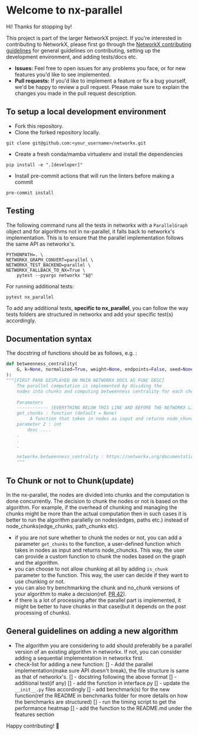 # Welcome to nx-parallel

Hi! Thanks for stopping by!

This project is part of the larger NetworkX project. If you're interested in contributing to NetworkX, please first go through the [NetworkX contributing guidelines](https://github.com/networkx/networkx/blob/main/CONTRIBUTING.rst) for general guidelines on contributing, setting up the development environment, and adding tests/docs etc.

- **Issues:** Feel free to open issues for any problems you face, or for new features you'd like to see implemented.
- **Pull requests:** If you'd like to implement a feature or fix a bug yourself, we'd be happy to review a pull request. Please make sure to explain the changes you made in the pull request description.

## To setup a local development environment

- Fork this repository.
- Clone the forked repository locally.

```
git clone git@github.com:<your_username>/networkx.git
```

- Create a fresh conda/mamba virtualenv and install the dependencies

```
pip install -e ".[developer]"
```

- Install pre-commit actions that will run the linters before making a commit

```
pre-commit install
```

## Testing

The following command runs all the tests in networkx with a `ParallelGraph` object and for algorithms not in nx-parallel, it falls back to networkx's implementation. This is to ensure that the parallel implementation follows the same API as networkx's.

```
PYTHONPATH=. \
NETWORKX_GRAPH_CONVERT=parallel \
NETWORKX_TEST_BACKEND=parallel \
NETWORKX_FALLBACK_TO_NX=True \
    pytest --pyargs networkx "$@"
```

For running additional tests:

```
pytest nx_parallel
```

To add any additional tests, **specific to nx_parallel**, you can follow the way tests folders are structured in networkx and add your specific test(s) accordingly.

## Documentation syntax

The docstring of functions should be as follows, e.g. :

```.py
def betweenness_centrality(
    G, k=None, normalized=True, weight=None, endpoints=False, seed=None
):
"""[FIRST PARA DISPLAYED ON MAIN NETWORKX DOCS AS FUNC DESC]
    The parallel computation is implemented by dividing the
    nodes into chunks and computing betweenness centrality for each chunk concurrently.
    
    Parameters 
    ------------ [EVERYTHING BELOW THIS LINE AND BEFORE THE NETWORKX LINK WILL BE DISPLAYED IN ADDITIONAL PARAMETER'S SECTION ON NETWORKX MAIN DOCS]
    get_chunks : function (default = None)
         A function that takes in nodes as input and returns node_chuncks
    parameter 2 : int
        desc ....
    .
    .
    .

    networkx.betweenness_centrality : https://networkx.org/documentation/stable/reference/algorithms/generated/networkx.algorithms.centrality.betweenness_centrality.html
    """

```

## To Chunk or not to Chunk(update)

In the nx-parallel, the nodes are divided into chunks and the computation is done concurrently. The decision to chunk the nodes or not is based on the algorithm. For example, if the overhead of chunking and managing the chunks might be more than the actual computation then in such cases it is better to run the algorithm parallelly on nodes(edges, paths etc.) instead of node_chunks(edge_chunks, path_chunks etc).

- if you are not sure whether to chunk the nodes or not, you can add a parameter `get_chunks` to the function, a user-defined function which takes in nodes as input and returns node_chuncks. This way, the user can provide a custom function to chunk the nodes based on the graph and the algorithm.
- you can choose to not allow chunking at all by adding `is_chunk` parameter to the function. This way, the user can decide if they want to use chunking or not.
- you can also try benchmarking the chunk and no_chunk versions of your algorithm to make a decision(ref. [PR 42](https://github.com/networkx/nx-parallel/pull/42)).
- if there is a lot of processing after the parallel part is implemented, it might be better to have chunks in that case(but it depends on the post processing of chunks).

## General guidelines on adding a new algorithm

- The algorithm you are considering to add should preferablly be a parallel version of an existing algorithm in networkx. If not, you can consider adding a sequential implementation in networkx first.
- check-list for adding a new function:
  [] - Add the parallel implementation(make sure API doesn't break), the file structure is same as that of networkx's.
  [] - docstring following the above format
  [] - additional test(if any)
  [] - add the function in interface.py
  [] - update the `__init__.py` files accordingly
  [] - add benchmark(s) for the new function(ref the README in benchmarks folder for more details on how the benchmarks are structured)
  [] - run the timing script to get the performance heatmap
  [] - add the function to the README.md under the features section

Happy contributing! 🎉
